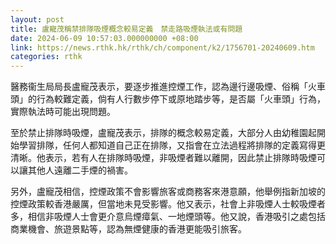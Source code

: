 ```yaml
---
layout: post
title: 盧寵茂稱禁排隊吸煙概念較易定義　禁走路吸煙執法或有問題
date: 2024-06-09 10:57:03.000000000 +08:00
link: https://news.rthk.hk/rthk/ch/component/k2/1756701-20240609.htm
categories: rthk
---
```


醫務衞生局局長盧寵茂表示，要逐步推進控煙工作，認為邊行邊吸煙、俗稱「火車頭」的行為較難定義，倘有人行數步停下或原地踏步等，是否屬「火車頭」行為，實際執法時可能出現問題。

至於禁止排隊時吸煙，盧寵茂表示，排隊的概念較易定義，大部分人由幼稚園起開始學習排隊，任何人都知道自己正在排隊，又指會在立法過程將排隊的定義寫得更清晰。他表示，若有人在排隊時吸煙，非吸煙者難以離開，因此禁止排隊時吸煙可以讓其他人遠離二手煙的禍害。

另外，盧寵茂相信，控煙政策不會影響旅客或商務客來港意願，他舉例指新加坡的控煙政策較香港嚴厲，但當地未見受影響。他又表示，社會上非吸煙人士較吸煙者多，相信非吸煙人士會更介意烏煙瘴氣、一地煙頭等。他又說，香港吸引之處包括商業機會、旅遊景點等，認為無煙健康的香港更能吸引旅客。
